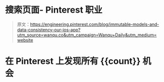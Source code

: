 # 搜索页面- Pinterest 职业

> 原文：<https://engineering.pinterest.com/blog/immutable-models-and-data-consistency-our-ios-app?utm_source=wanqu.co&utm_campaign=Wanqu+Daily&utm_medium=website>

# 在 Pinterest 上发现所有 {{count}} 机会